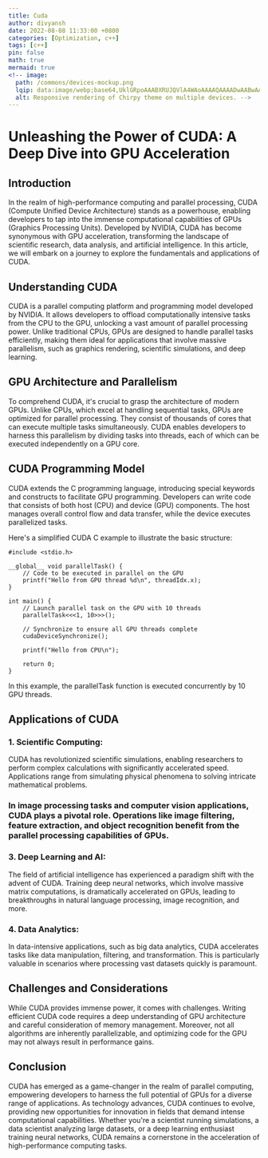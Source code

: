 ```yaml
---
title: Cuda
author: divyansh
date: 2022-08-08 11:33:00 +0800
categories: [Optimization, c++]
tags: [c++]
pin: false
math: true
mermaid: true
<!-- image:
  path: /commons/devices-mockup.png
  lqip: data:image/webp;base64,UklGRpoAAABXRUJQVlA4WAoAAAAQAAAADwAABwAAQUxQSDIAAAARL0AmbZurmr57yyIiqE8oiG0bejIYEQTgqiDA9vqnsUSI6H+oAERp2HZ65qP/VIAWAFZQOCBCAAAA8AEAnQEqEAAIAAVAfCWkAALp8sF8rgRgAP7o9FDvMCkMde9PK7euH5M1m6VWoDXf2FkP3BqV0ZYbO6NA/VFIAAAA
  alt: Responsive rendering of Chirpy theme on multiple devices. -->
---
```

# Unleashing the Power of CUDA: A Deep Dive into GPU Acceleration

## Introduction

In the realm of high-performance computing and parallel processing, CUDA (Compute Unified Device Architecture) stands as a powerhouse, enabling developers to tap into the immense computational capabilities of GPUs (Graphics Processing Units). Developed by NVIDIA, CUDA has become synonymous with GPU acceleration, transforming the landscape of scientific research, data analysis, and artificial intelligence. In this article, we will embark on a journey to explore the fundamentals and applications of CUDA.

## Understanding CUDA

CUDA is a parallel computing platform and programming model developed by NVIDIA. It allows developers to offload computationally intensive tasks from the CPU to the GPU, unlocking a vast amount of parallel processing power. Unlike traditional CPUs, GPUs are designed to handle parallel tasks efficiently, making them ideal for applications that involve massive parallelism, such as graphics rendering, scientific simulations, and deep learning.

## GPU Architecture and Parallelism

To comprehend CUDA, it's crucial to grasp the architecture of modern GPUs. Unlike CPUs, which excel at handling sequential tasks, GPUs are optimized for parallel processing. They consist of thousands of cores that can execute multiple tasks simultaneously. CUDA enables developers to harness this parallelism by dividing tasks into threads, each of which can be executed independently on a GPU core.

## CUDA Programming Model

CUDA extends the C programming language, introducing special keywords and constructs to facilitate GPU programming. Developers can write code that consists of both host (CPU) and device (GPU) components. The host manages overall control flow and data transfer, while the device executes parallelized tasks.

Here's a simplified CUDA C example to illustrate the basic structure:

```cuda
#include <stdio.h>

__global__ void parallelTask() {
    // Code to be executed in parallel on the GPU
    printf("Hello from GPU thread %d\n", threadIdx.x);
}

int main() {
    // Launch parallel task on the GPU with 10 threads
    parallelTask<<<1, 10>>>();

    // Synchronize to ensure all GPU threads complete
    cudaDeviceSynchronize();

    printf("Hello from CPU\n");

    return 0;
}
```

In this example, the parallelTask function is executed concurrently by 10 GPU threads.

## Applications of CUDA
### 1. Scientific Computing:
CUDA has revolutionized scientific simulations, enabling researchers to perform complex calculations with significantly accelerated speed. Applications range from simulating physical phenomena to solving intricate mathematical problems.

### In image processing tasks and computer vision applications, CUDA plays a pivotal role. Operations like image filtering, feature extraction, and object recognition benefit from the parallel processing capabilities of GPUs.

### 3. Deep Learning and AI:
The field of artificial intelligence has experienced a paradigm shift with the advent of CUDA. Training deep neural networks, which involve massive matrix computations, is dramatically accelerated on GPUs, leading to breakthroughs in natural language processing, image recognition, and more.

### 4. Data Analytics:
In data-intensive applications, such as big data analytics, CUDA accelerates tasks like data manipulation, filtering, and transformation. This is particularly valuable in scenarios where processing vast datasets quickly is paramount.

## Challenges and Considerations
While CUDA provides immense power, it comes with challenges. Writing efficient CUDA code requires a deep understanding of GPU architecture and careful consideration of memory management. Moreover, not all algorithms are inherently parallelizable, and optimizing code for the GPU may not always result in performance gains.

## Conclusion
CUDA has emerged as a game-changer in the realm of parallel computing, empowering developers to harness the full potential of GPUs for a diverse range of applications. As technology advances, CUDA continues to evolve, providing new opportunities for innovation in fields that demand intense computational capabilities. Whether you're a scientist running simulations, a data scientist analyzing large datasets, or a deep learning enthusiast training neural networks, CUDA remains a cornerstone in the acceleration of high-performance computing tasks.